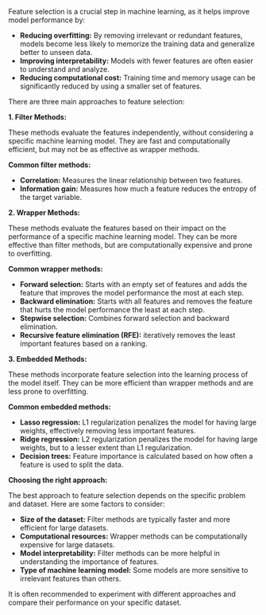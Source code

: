 Feature selection is a crucial step in machine learning, as it helps improve model performance by:

- **Reducing overfitting:** By removing irrelevant or redundant features, models become less likely to memorize the training data and generalize better to unseen data.
- **Improving interpretability:** Models with fewer features are often easier to understand and analyze.
- **Reducing computational cost:** Training time and memory usage can be significantly reduced by using a smaller set of features.

There are three main approaches to feature selection:

**1. Filter Methods:**

These methods evaluate the features independently, without considering a specific machine learning model. They are fast and computationally efficient, but may not be as effective as wrapper methods.

**Common filter methods:**

- **Correlation:** Measures the linear relationship between two features.
- **Information gain:** Measures how much a feature reduces the entropy of the target variable.

**2. Wrapper Methods:**

These methods evaluate the features based on their impact on the performance of a specific machine learning model. They can be more effective than filter methods, but are computationally expensive and prone to overfitting.

**Common wrapper methods:**

- **Forward selection:** Starts with an empty set of features and adds the feature that improves the model performance the most at each step.
- **Backward elimination:** Starts with all features and removes the feature that hurts the model performance the least at each step.
- **Stepwise selection:** Combines forward selection and backward elimination.
- **Recursive feature elimination (RFE):** iteratively removes the least important features based on a ranking.

**3. Embedded Methods:**

These methods incorporate feature selection into the learning process of the model itself. They can be more efficient than wrapper methods and are less prone to overfitting.

**Common embedded methods:**

- **Lasso regression:** L1 regularization penalizes the model for having large weights, effectively removing less important features.
- **Ridge regression:** L2 regularization penalizes the model for having large weights, but to a lesser extent than L1 regularization.
- **Decision trees:** Feature importance is calculated based on how often a feature is used to split the data.

**Choosing the right approach:**

The best approach to feature selection depends on the specific problem and dataset. Here are some factors to consider:

- **Size of the dataset:** Filter methods are typically faster and more efficient for large datasets.
- **Computational resources:** Wrapper methods can be computationally expensive for large datasets.
- **Model interpretability:** Filter methods can be more helpful in understanding the importance of features.
- **Type of machine learning model:** Some models are more sensitive to irrelevant features than others.

It is often recommended to experiment with different approaches and compare their performance on your specific dataset.